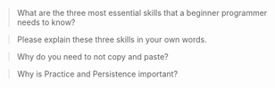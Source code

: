 >What are the three most essential skills that a beginner programmer needs to know?



>Please explain these three skills in your own words.



>Why do you need to not copy and paste?



>Why is Practice and Persistence important?


